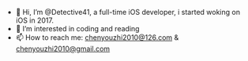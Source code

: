 - 👋 Hi, I’m @Detective41, a full-time iOS developer, i started woking on iOS in 2017.
- 👀 I’m interested in coding and reading
- 📫 How to reach me: chenyouzhi2010@126.com & chenyouzhi2010@gmail.com

<!---
Detective41/Detective41 is a ✨ special ✨ repository because its `README.md` (this file) appears on your GitHub profile.
You can click the Preview link to take a look at your changes.
--->
